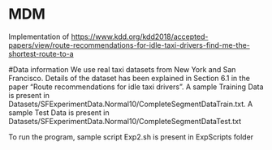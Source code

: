 # MDM
Implementation of https://www.kdd.org/kdd2018/accepted-papers/view/route-recommendations-for-idle-taxi-drivers-find-me-the-shortest-route-to-a

#Data information
We use real taxi datasets from New York and San Francisco. Details of the dataset has been explained in Section 6.1 in the paper “Route recommendations for idle taxi drivers”. A sample Training Data is present in Datasets/SFExperimentData.Normal10/CompleteSegmentDataTrain.txt. A sample Test Data is present in Datasets/SFExperimentData.Normal10/CompleteSegmentDataTest.txt


To run the program, sample script Exp2.sh is present in ExpScripts folder

